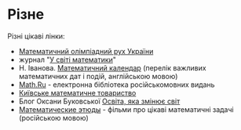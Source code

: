 # Різне

Різні цікаві лінки:



* [Математичний олімпіадний рух України](https://matholymp.org.ua/)
* журнал "[У світі математики](http://probability.univ.kiev.ua/usm/)"
* Н. Іванова. [Математичний календар](https://www.researchgate.net/project/Mathematical-Calendar) \(перелік важливих математичних дат і подій, англійською мовою\)
* [Math.Ru](https://math.ru/) - електронна бібліотека російськомовних видань
* [Київське математичне товариство](http://www.mathsociety.kiev.ua/)
*  Блог Оксани Буковської [Освіта, яка змінює світ](https://mathbuk.blogspot.com/)
*   [Математические этюды](http://www.etudes.ru/) - фільми про цікаві математичні задачі \(російською мовою\)



